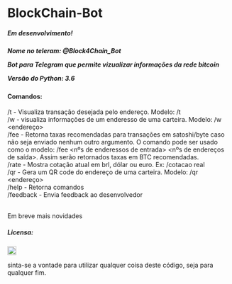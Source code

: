 # BlockChain-Bot
<h5>Em desenvolvimento!<h5>

Nome no teleram: @Block4Chain_Bot

Bot para Telegram que permite vizualizar informações da rede bitcoin

Versão do Python: 3.6

<h4>Comandos:</h4>

/t - Visualiza transação desejada pelo endereço. Modelo: /t <enderesso> <br>
/w - visualiza informações de um enderesso de uma carteira. Modelo: /w <endereço> <br>
/fee - Retorna taxas recomendadas para transações em satoshi/byte caso não seja enviado nenhum outro argumento. 
    O comando pode ser usado como o modelo: /fee <nºs de enderessos de entrada> <nºs de endereços de saída>. Assim serão
    retornados taxas em BTC recomendadas.<br>
/rate - Mostra cotação atual em brl, dólar ou euro. Ex: /cotacao real <br>
/qr - Gera um QR code do endereço de uma carteira. Modelo: /qr <endereço> <br>
/help - Retorna comandos<br>
/feedback - Envia feedback ao desenvolvedor 
<br><br>

Em breve mais novidades

<h5>Licensa: </h5>
<a href="https://www.copyleft.org" target="_blank"><img src="https://upload.wikimedia.org/wikipedia/commons/thumb/9/9e/Orange_copyleft.svg/1024px-Orange_copyleft.svg.png" height="20" width="20"><a><p>sinta-se a vontade para utilizar qualquer coisa deste código, seja para qualquer fim.</p>
